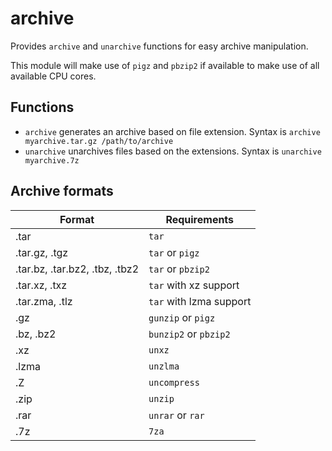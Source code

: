 archive
=======

Provides `archive` and `unarchive` functions for easy archive manipulation.

This module will make use of `pigz` and `pbzip2` if available to make use of all available CPU cores.

Functions
---------

  * `archive` generates an archive based on file extension. Syntax is `archive myarchive.tar.gz /path/to/archive`
  * `unarchive` unarchives files based on the extensions. Syntax is `unarchive myarchive.7z`

Archive formats
---------------

| Format | Requirements |
| ------ | ------------ |
| .tar | `tar` |
| .tar.gz, .tgz | `tar` or `pigz` |
| .tar.bz, .tar.bz2, .tbz, .tbz2 | `tar` or `pbzip2` |
| .tar.xz, .txz | `tar` with xz support |
| .tar.zma, .tlz | `tar` with lzma support |
| .gz | `gunzip` or `pigz` |
| .bz, .bz2 | `bunzip2` or `pbzip2` |
| .xz | `unxz` |
| .lzma | `unzlma` |
| .Z | `uncompress` |
| .zip | `unzip` |
| .rar | `unrar` or `rar` |
| .7z | `7za` |
